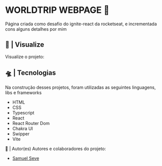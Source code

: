 # WORLDTRIP WEBPAGE 🖖
Página criada como desafio do ignite-react da rocketseat, e incrementada cons alguns detalhes por mim

## 🔎 | Visualize
Visualize o projeto:

## 🛸 | Tecnologias
Na construção desses projetos, foram utilizadas as seguintes linguagens, libs e frameworks
- HTML
- CSS 
- Typescript
- React
- React Router Dom
- Chakra UI
- Swipper
- Vite

👥 | Autor(es)
Autores e colaboradores do projeto:
- [Samuel Seve](https://github.com/nihilboy1)



